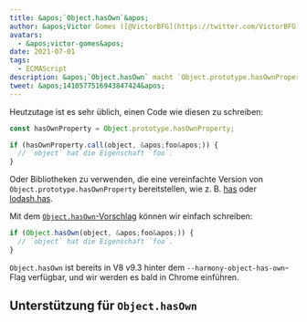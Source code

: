 ```yaml
---
title: &apos;`Object.hasOwn`&apos;
author: &apos;Victor Gomes ([@VictorBFG](https://twitter.com/VictorBFG))&apos;
avatars:
  - &apos;victor-gomes&apos;
date: 2021-07-01
tags:
  - ECMAScript
description: &apos;`Object.hasOwn` macht `Object.prototype.hasOwnProperty` zugänglicher.&apos;
tweet: &apos;1410577516943847424&apos;
---
```


Heutzutage ist es sehr üblich, einen Code wie diesen zu schreiben:

```js
const hasOwnProperty = Object.prototype.hasOwnProperty;

if (hasOwnProperty.call(object, &apos;foo&apos;)) {
  // `object` hat die Eigenschaft `foo`.
}
```

Oder Bibliotheken zu verwenden, die eine vereinfachte Version von `Object.prototype.hasOwnProperty` bereitstellen, wie z. B. [has](https://www.npmjs.com/package/has) oder [lodash.has](https://www.npmjs.com/package/lodash.has).

Mit dem [`Object.hasOwn`-Vorschlag](https://github.com/tc39/proposal-accessible-object-hasownproperty) können wir einfach schreiben:

```js
if (Object.hasOwn(object, &apos;foo&apos;)) {
  // `object` hat die Eigenschaft `foo`.
}
```

`Object.hasOwn` ist bereits in V8 v9.3 hinter dem `--harmony-object-has-own`-Flag verfügbar, und wir werden es bald in Chrome einführen.

## Unterstützung für `Object.hasOwn`

<feature-support chrome="ja https://chromium-review.googlesource.com/c/v8/v8/+/2922117"
                 firefox="ja https://hg.mozilla.org/try/rev/94515f78324e83d4fd84f4b0ab764b34aabe6d80"
                 safari="ja https://bugs.webkit.org/show_bug.cgi?id=226291"
                 nodejs="nein"
                 babel="ja https://github.com/zloirock/core-js#accessible-objectprototypehasownproperty"></feature-support>

<!--truncate-->